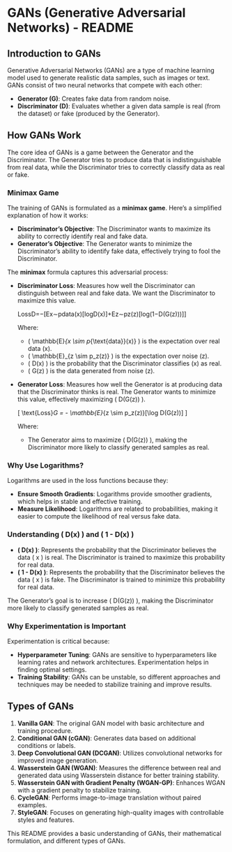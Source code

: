 # GANs (Generative Adversarial Networks) - README

## Introduction to GANs

Generative Adversarial Networks (GANs) are a type of machine learning model used to generate realistic data samples, such as images or text. GANs consist of two neural networks that compete with each other:

- **Generator (G)**: Creates fake data from random noise.
- **Discriminator (D)**: Evaluates whether a given data sample is real (from the dataset) or fake (produced by the Generator).

## How GANs Work

The core idea of GANs is a game between the Generator and the Discriminator. The Generator tries to produce data that is indistinguishable from real data, while the Discriminator tries to correctly classify data as real or fake.

### Minimax Game

The training of GANs is formulated as a **minimax game**. Here’s a simplified explanation of how it works:

- **Discriminator’s Objective**: The Discriminator wants to maximize its ability to correctly identify real and fake data.
- **Generator’s Objective**: The Generator wants to minimize the Discriminator’s ability to identify fake data, effectively trying to fool the Discriminator.

The **minimax** formula captures this adversarial process:

- **Discriminator Loss**: Measures how well the Discriminator can distinguish between real and fake data. We want the Discriminator to maximize this value.

  LossD​=−[Ex∼pdata​(x)​[logD(x)]+Ez∼pz​(z)​[log(1−D(G(z)))]]

  Where:
  - \( \mathbb{E}_{x \sim p_{\text{data}}(x)} \) is the expectation over real data \(x\).
  - \( \mathbb{E}_{z \sim p_z(z)} \) is the expectation over noise \(z\).
  - \( D(x) \) is the probability that the Discriminator classifies \(x\) as real.
  - \( G(z) \) is the data generated from noise \(z\).

- **Generator Loss**: Measures how well the Generator is at producing data that the Discriminator thinks is real. The Generator wants to minimize this value, effectively maximizing \( D(G(z)) \).

  \[
  \text{Loss}_G = - \mathbb{E}_{z \sim p_z(z)}[\log D(G(z))]
  \]

  Where:
  - The Generator aims to maximize \( D(G(z)) \), making the Discriminator more likely to classify generated samples as real.

### Why Use Logarithms?

Logarithms are used in the loss functions because they:

- **Ensure Smooth Gradients**: Logarithms provide smoother gradients, which helps in stable and effective training.
- **Measure Likelihood**: Logarithms are related to probabilities, making it easier to compute the likelihood of real versus fake data.

### Understanding \( D(x) \) and \( 1 - D(x) \)

- **\( D(x) \)**: Represents the probability that the Discriminator believes the data \( x \) is real. The Discriminator is trained to maximize this probability for real data.
- **\( 1 - D(x) \)**: Represents the probability that the Discriminator believes the data \( x \) is fake. The Discriminator is trained to minimize this probability for real data.

The Generator’s goal is to increase \( D(G(z)) \), making the Discriminator more likely to classify generated samples as real.

### Why Experimentation is Important

Experimentation is critical because:

- **Hyperparameter Tuning**: GANs are sensitive to hyperparameters like learning rates and network architectures. Experimentation helps in finding optimal settings.
- **Training Stability**: GANs can be unstable, so different approaches and techniques may be needed to stabilize training and improve results.

## Types of GANs

1. **Vanilla GAN**: The original GAN model with basic architecture and training procedure.
2. **Conditional GAN (cGAN)**: Generates data based on additional conditions or labels.
3. **Deep Convolutional GAN (DCGAN)**: Utilizes convolutional networks for improved image generation.
4. **Wasserstein GAN (WGAN)**: Measures the difference between real and generated data using Wasserstein distance for better training stability.
5. **Wasserstein GAN with Gradient Penalty (WGAN-GP)**: Enhances WGAN with a gradient penalty to stabilize training.
6. **CycleGAN**: Performs image-to-image translation without paired examples.
7. **StyleGAN**: Focuses on generating high-quality images with controllable styles and features.

This README provides a basic understanding of GANs, their mathematical formulation, and different types of GANs.
